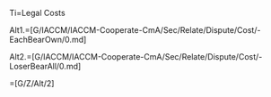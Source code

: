 Ti=Legal Costs

Alt1.=[G/IACCM/IACCM-Cooperate-CmA/Sec/Relate/Dispute/Cost/-EachBearOwn/0.md]

Alt2.=[G/IACCM/IACCM-Cooperate-CmA/Sec/Relate/Dispute/Cost/-LoserBearAll/0.md]

=[G/Z/Alt/2]
